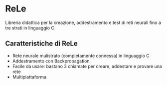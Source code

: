 # ReLe
Libreria didattica per la creazione, addestramento e test di reti neurali fino a tre strati in linguaggio C

## Caratteristiche di ReLe
- Rete neurale mulistrato (completamente connessa) in linguaggio C
- Addestramento con Backpropagation
- Facile da usare: bastano 3 chiamate per creare, addestare e provare una rete
- Multipiattaforma
